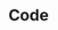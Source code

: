 ---
# This topic lives at
# https://digital.gov/topics/code

slug: "code"

# Topic Title
title: "Code"

# description — keep it short and clear
summary: ""


# Weight
weight: 2

# For more information on managing topics,
# see https://github.com/GSA/digitalgov.gov/wiki
---
